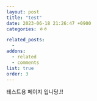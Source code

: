 ```yaml
---
layout: post
title: "test"
date: 2023-06-18 21:26:47 +0900
categories: ㅎㅎ

related_posts:
  -
addons:
  - related
  - comments
list: true
order: 3
---
```


테스트용 페이지 입니당.!!
